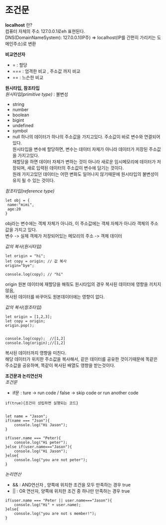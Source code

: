 # 조건문
**localhost** 란?<br>
컴퓨터 자체의 주소 127.0.0.1로eh 표현된다.<br>
DNS(DomainNameSystem): 127.0.0.1(IP주) => localhost(IP를 간편히 가리키는 도메인주소)로 변환<br>

**비교연산자**<br>
- = : 할당
- === : 엄격한 비교 , 주소값 까지 비교 
- == : 느슨한 비교 

**원시타입, 참조타입**<br>
*원시타입(primitive type)* : 불변성
- string
- number
- boolean
- bigint
- undefined
- symbol
- null
하나의 데이터가 하나의 주소값을 가지고있다. 주소값이 바로 변수와 연결되어있다.<br>
원시타입을 변수에 할당하면, 변수는 데이터 자체가 아니라 데이터가 저장된 주소값을 가지고있다. <br>
  재할당을 하면 데이터 자체가 변하는 것이 아니라 새로운 임시메모리에 데이터가 저장되며, 새로 입력된 데이터의 주소값이 변수에 담기는 것이다. <br>
  원래 가지고있던 데이터는 어떤 변화도 일어나지 않기때문에 원시타입의 불변성이 유지 될 수 있는 것이다.
  
*참조타입(reference type)* 
```
let obj = {
 name:"mimi",
 age:20
}
```
obj라는 변수에는 객체 자체가 아니라, 이 주소값에는 객체 자체가 아니라 객체의 주소값을 가지고 있다.<br>
변수 -> 실제 객체가 저장되어있는 메모리의 주소 -> 객체 데이터<br>

*값의 복사(원시타입)* <br>
```
let origin = "hi";
let copy = origin; // 값 복사
origin="bye"; 

console.log(copy); // "hi"
```
origin 원본 데이터에 재할당을 해줘도 원시타입의 경우 복사된 데이터에 영향을 끼치지 않음,<br>
복사된 데이터를 바꾸어도 원본데이터에는 영향이 없다.


*값의 복사(참조타입)* <br>
```
let origin = [1,2,3];
let copy = origin;
origin.pop();


console.log(copy);  //[1,2] 
console.log(origin);//[1,2]
```
복사된 데이터까지 영향을 미친다.<br>
해당 데이터가 위치한 주소값을 복사해서, 같은 데이터를 공유한 것이기때문에 똑같은 주소값을 공유하며, 똑같이 복사된 배열도 영향을 받는것이다.

**조건문과 논리연산자** <br>
*조건문*<br>
- if문 : ture -> run code / false -> skip code or run another code
```
if(true){조건이 성립하면 실행되는 코드}


let name = "Jason";
if(name === "Json"){
    console.log("Hi Jason");
}

if(user.name === "Peter){
    console.log("Hi peter");
}else if(user.name==="Jason"){
    console.log("Hi Jason");
}else{
    console.log("you are not peter");
}
```

*논리연산*<br>
- && : AND연산자 , 양쪽에 위치한 조건을 모두 만족하는 경우 true
- || : OR 연산자, 양쪽에 위치한 조건 중 하나만 만족하는 경우 true
```
if(user.name === "Peter || user.name==="Jason"){
    console.log("Hi" + user.name);
}else{
    console.log("you are not s member!");
}
```

